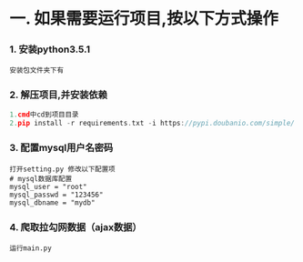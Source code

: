 
# 一. 如果需要运行项目,按以下方式操作
### 1. 安装python3.5.1
```
安装包文件夹下有
```

### 2. 解压项目,并安装依赖

```c
1.cmd中cd到项目目录
2.pip install -r requirements.txt -i https://pypi.doubanio.com/simple/
```

### 3. 配置mysql用户名密码
```
打开setting.py 修改以下配置项
# mysql数据库配置
mysql_user = "root"
mysql_passwd = "123456"
mysql_dbname = "mydb"
```

### 4. 爬取拉勾网数据（ajax数据）
```
运行main.py
```

